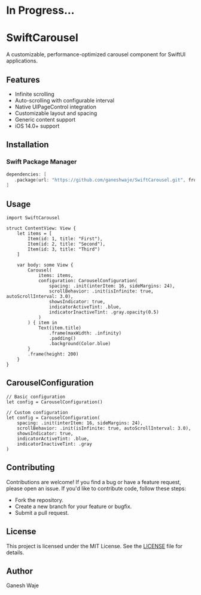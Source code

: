 
# In Progress...

# SwiftCarousel

A customizable, performance-optimized carousel component for SwiftUI applications.

## Features
- Infinite scrolling
- Auto-scrolling with configurable interval  
- Native UIPageControl integration
- Customizable layout and spacing
- Generic content support
- iOS 14.0+ support

## Installation

### Swift Package Manager
```swift
dependencies: [
   .package(url: "https://github.com/ganeshwaje/SwiftCarousel.git", from: "1.0.0")
]
```

## Usage
```
import SwiftCarousel

struct ContentView: View {
    let items = [
        Item(id: 1, title: "First"),
        Item(id: 2, title: "Second"),
        Item(id: 3, title: "Third")
    ]
    
    var body: some View {
        Carousel(
            items: items,
            configuration: CarouselConfiguration(
                spacing: .init(interItem: 16, sideMargins: 24),
                scrollBehavior: .init(isInfinite: true, autoScrollInterval: 3.0),
                showsIndicator: true,
                indicatorActiveTint: .blue,
                indicatorInactiveTint: .gray.opacity(0.5)
            )
        ) { item in
            Text(item.title)
                .frame(maxWidth: .infinity)
                .padding()
                .background(Color.blue)
        }
        .frame(height: 200)
    }
}
```
## CarouselConfiguration

```
// Basic configuration
let config = CarouselConfiguration()

// Custom configuration
let config = CarouselConfiguration(
    spacing: .init(interItem: 16, sideMargins: 24),
    scrollBehavior: .init(isInfinite: true, autoScrollInterval: 3.0),
    showsIndicator: true,
    indicatorActiveTint: .blue,
    indicatorInactiveTint: .gray
)
```
## Contributing

Contributions are welcome! If you find a bug or have a feature request, please open an issue. If you'd like to contribute code, follow these steps:

- Fork the repository.
- Create a new branch for your feature or bugfix.
- Submit a pull request.

## License
This project is licensed under the MIT License. See the [LICENSE](LICENSE) file for details.

## Author
Ganesh Waje
